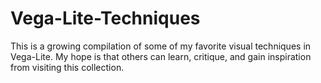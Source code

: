 # Vega-Lite-Techniques
This is a growing compilation of some of my favorite visual techniques in Vega-Lite. My hope is that others can learn, critique, and gain inspiration from visiting this collection.
